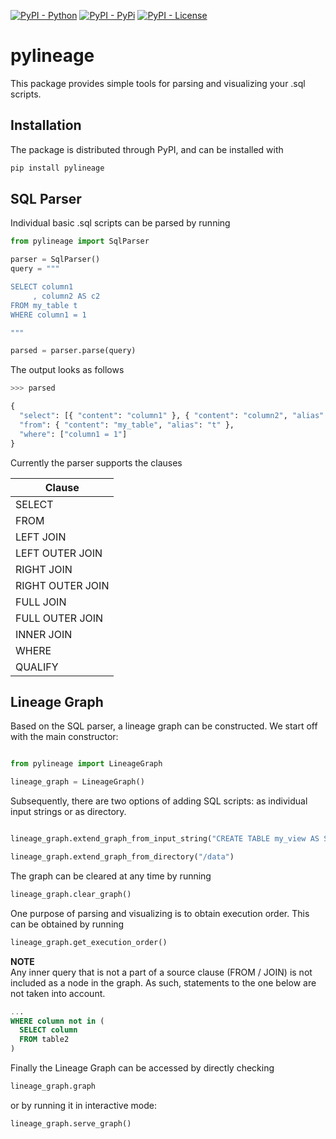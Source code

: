 [![PyPI - Python](https://img.shields.io/badge/python-v3.8+-blue.svg)](https://pypi.org/project/pylineage/)
[![PyPI - PyPi](https://img.shields.io/pypi/v/pylineage)](https://pypi.org/project/pylineage/)
[![PyPI - License](https://img.shields.io/badge/license-MIT-green.svg)](https://github.com/jasperpaalman/pylineage/blob/master/LICENSE)

# pylineage
This package provides simple tools for parsing and visualizing your .sql scripts.

## Installation

The package is distributed through PyPI, and can be installed with

```bash
pip install pylineage
```

## SQL Parser

Individual basic .sql scripts can be parsed by running

```python
from pylineage import SqlParser

parser = SqlParser()
query = """

SELECT column1
     , column2 AS c2
FROM my_table t
WHERE column1 = 1

"""

parsed = parser.parse(query)
```

The output looks as follows

```python
>>> parsed

{
  "select": [{ "content": "column1" }, { "content": "column2", "alias": "c2" }],
  "from": { "content": "my_table", "alias": "t" },
  "where": ["column1 = 1"]
}
```

Currently the parser supports the clauses

| Clause           |
|------------------|
| SELECT           |
| FROM             |
| LEFT JOIN        |
| LEFT OUTER JOIN  |
| RIGHT JOIN       |
| RIGHT OUTER JOIN |
| FULL JOIN        |
| FULL OUTER JOIN  |
| INNER JOIN       |
| WHERE            |
| QUALIFY          |

## Lineage Graph

Based on the SQL parser, a lineage graph can be constructed. 
We start off with the main constructor:

```python

from pylineage import LineageGraph

lineage_graph = LineageGraph()
```

Subsequently, there are two options of adding SQL scripts: as individual input strings or as directory.

```python

lineage_graph.extend_graph_from_input_string("CREATE TABLE my_view AS SELECT column1 FROM my_table")

lineage_graph.extend_graph_from_directory("/data")

```

The graph can be cleared at any time by running

```python
lineage_graph.clear_graph()
```

One purpose of parsing and visualizing is to obtain execution order. This can be obtained by running

```python
lineage_graph.get_execution_order()
```

**NOTE**</br>
Any inner query that is not a part of a source clause (FROM / JOIN) is not included as a node in the graph. As such, statements to the one below are not taken into account.

```sql
...
WHERE column not in (
  SELECT column
  FROM table2
)
```

Finally the Lineage Graph can be accessed by directly checking

```python
lineage_graph.graph
```

or by running it in interactive mode:

```python
lineage_graph.serve_graph()
```
